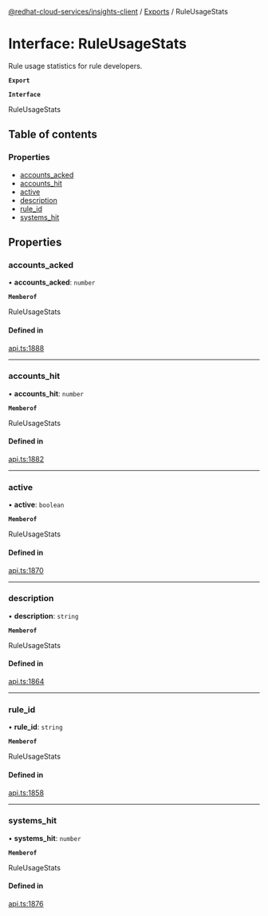 [@redhat-cloud-services/insights-client](../README.md) / [Exports](../modules.md) / RuleUsageStats

# Interface: RuleUsageStats

Rule usage statistics for rule developers.

**`Export`**

**`Interface`**

RuleUsageStats

## Table of contents

### Properties

- [accounts\_acked](RuleUsageStats.md#accounts_acked)
- [accounts\_hit](RuleUsageStats.md#accounts_hit)
- [active](RuleUsageStats.md#active)
- [description](RuleUsageStats.md#description)
- [rule\_id](RuleUsageStats.md#rule_id)
- [systems\_hit](RuleUsageStats.md#systems_hit)

## Properties

### accounts\_acked

• **accounts\_acked**: `number`

**`Memberof`**

RuleUsageStats

#### Defined in

[api.ts:1888](https://github.com/mkholjuraev/javascript-clients/blob/master/packages/insights/api.ts#L1888)

___

### accounts\_hit

• **accounts\_hit**: `number`

**`Memberof`**

RuleUsageStats

#### Defined in

[api.ts:1882](https://github.com/mkholjuraev/javascript-clients/blob/master/packages/insights/api.ts#L1882)

___

### active

• **active**: `boolean`

**`Memberof`**

RuleUsageStats

#### Defined in

[api.ts:1870](https://github.com/mkholjuraev/javascript-clients/blob/master/packages/insights/api.ts#L1870)

___

### description

• **description**: `string`

**`Memberof`**

RuleUsageStats

#### Defined in

[api.ts:1864](https://github.com/mkholjuraev/javascript-clients/blob/master/packages/insights/api.ts#L1864)

___

### rule\_id

• **rule\_id**: `string`

**`Memberof`**

RuleUsageStats

#### Defined in

[api.ts:1858](https://github.com/mkholjuraev/javascript-clients/blob/master/packages/insights/api.ts#L1858)

___

### systems\_hit

• **systems\_hit**: `number`

**`Memberof`**

RuleUsageStats

#### Defined in

[api.ts:1876](https://github.com/mkholjuraev/javascript-clients/blob/master/packages/insights/api.ts#L1876)
